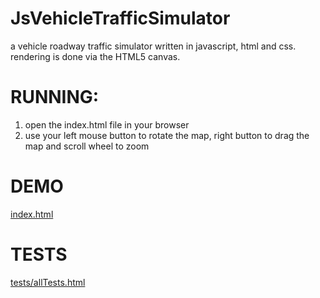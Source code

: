 JsVehicleTrafficSimulator
=========================

a vehicle roadway traffic simulator written in javascript, html and css.  rendering is done via the HTML5 canvas.

# RUNNING:

1. open the index.html file in your browser
2. use your left mouse button to rotate the map, right button to drag the map and scroll wheel to zoom

# DEMO
[index.html](http://rawgit.com/bicarbon8/JsVehicleTrafficSimulator/master/index.html)

# TESTS
[tests/allTests.html](http://rawgit.com/bicarbon8/JsVehicleTrafficSimulator/master/tests/AllTests.html)
